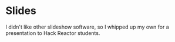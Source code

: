 Slides
======

I didn't like other slideshow software, so I whipped up my own for a presentation to Hack Reactor students.
